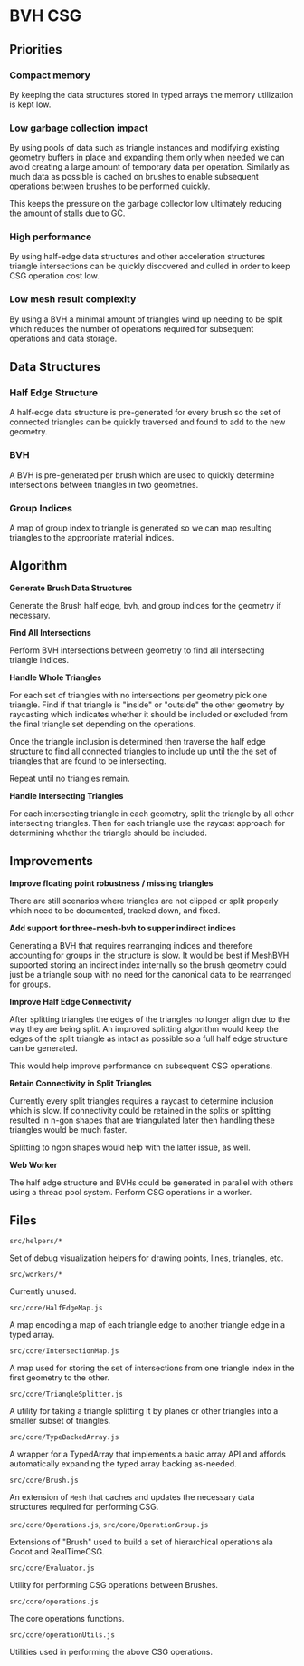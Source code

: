 # BVH CSG

## Priorities

### Compact memory

By keeping the data structures stored in typed arrays the memory utilization is kept low.

### Low garbage collection impact

By using pools of data such as triangle instances and modifying existing geometry buffers in place and expanding them only when needed we can avoid creating a large amount of temporary data per operation. Similarly as much data as possible is cached on brushes to enable subsequent operations between brushes to be performed quickly.

This keeps the pressure on the garbage collector low ultimately reducing the amount of stalls due to GC.

### High performance

By using half-edge data structures and other acceleration structures triangle intersections can be quickly discovered and culled in order to keep CSG operation cost low.

### Low mesh result complexity

By using a BVH a minimal amount of triangles wind up needing to be split which reduces the number of operations required for subsequent operations and data storage.

## Data Structures

### Half Edge Structure

A half-edge data structure is pre-generated for every brush so the set of connected triangles can be quickly traversed and found to add to the new geometry.

### BVH

A BVH is pre-generated per brush which are used to quickly determine intersections between triangles in two geometries.

### Group Indices

A map of group index to triangle is generated so we can map resulting triangles to the appropriate material indices.

## Algorithm

**Generate Brush Data Structures**

Generate the Brush half edge, bvh, and group indices for the geometry if necessary.

**Find All Intersections**

Perform BVH intersections between geometry to find all intersecting triangle indices.

**Handle Whole Triangles**

For each set of triangles with no intersections per geometry pick one triangle. Find if that triangle is "inside" or "outside" the other geometry by raycasting which indicates whether it should be included or excluded from the final triangle set depending on the operations.

Once the triangle inclusion is determined then traverse the half edge structure to find all connected triangles to include up until the the set of triangles that are found to be intersecting.

Repeat until no triangles remain.

**Handle Intersecting Triangles**

For each intersecting triangle in each geometry, split the triangle by all other intersecting triangles. Then for each triangle use the raycast approach for determining whether the triangle should be included.

## Improvements

**Improve floating point robustness / missing triangles**

There are still scenarios where triangles are not clipped or split properly which need to be documented, tracked down, and fixed.

**Add support for three-mesh-bvh to supper indirect indices**

Generating a BVH that requires rearranging indices and therefore accounting for groups in the structure is slow. It would be best if MeshBVH supported storing an indirect index internally so the brush geometry could just be a triangle soup with no need for the canonical data to be rearranged for groups.

**Improve Half Edge Connectivity**

After splitting triangles the edges of the triangles no longer align due to the way they are being split. An improved splitting algorithm would keep the edges of the split triangle as intact as possible so a full half edge structure can be generated.

This would help improve performance on subsequent CSG operations.

**Retain Connectivity in Split Triangles**

Currently every split triangles requires a raycast to determine inclusion which is slow. If connectivity could be retained in the splits or splitting resulted in n-gon shapes that are triangulated later then handling these triangles would be much faster.

Splitting to ngon shapes would help with the latter issue, as well.

**Web Worker**

The half edge structure and BVHs could be generated in parallel with others using a thread pool system. Perform CSG operations in a worker.

## Files

`src/helpers/*`

Set of debug visualization helpers for drawing points, lines, triangles, etc.

`src/workers/*`

Currently unused.

`src/core/HalfEdgeMap.js`

A map encoding a map of each triangle edge to another triangle edge in a typed array.

`src/core/IntersectionMap.js`

A map used for storing the set of intersections from one triangle index in the first geometry to the other.

`src/core/TriangleSplitter.js`

A utility for taking a triangle splitting it by planes or other triangles into a smaller subset of triangles.

`src/core/TypeBackedArray.js`

A wrapper for a TypedArray that implements a basic array API and affords automatically expanding the typed array backing as-needed.

`src/core/Brush.js`

An extension of `Mesh` that caches and updates the necessary data structures required for performing CSG.

`src/core/Operations.js`, `src/core/OperationGroup.js`

Extensions of "Brush" used to build a set of hierarchical operations ala Godot and RealTimeCSG.

`src/core/Evaluator.js`

Utility for performing CSG operations between Brushes.

`src/core/operations.js`

The core operations functions.

`src/core/operationUtils.js`

Utilities used in performing the above CSG operations.

